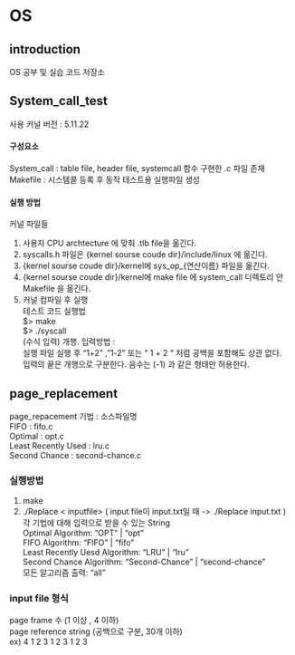 # OS 
## introduction 
OS 공부 및 실습 코드 저장소     

## System_call_test
사용 커널 버전 : 5.11.22    

#### 구성요소 
System_call :  table file, header file, systemcall 함수 구현한 .c 파일 존재     
Makefile : 시스템콜 등록 후 동작 테스트용 실행파일 생성     
#### 실행 방법
커널 파일들    
1. 사용자 CPU archtecture 에 맞춰 .tlb file을 옮긴다.    
2. syscalls.h 파일은 {kernel sourse coude dir}/include/linux 에 옮긴다. 
3. {kernel sourse coude dir}/kernel에 sys_op_{연산이름} 파일을 옮긴다. 
4. {kernel sourse coude dir}/kernel에 make file 에 system_call 디렉토리 안 Makefile 을 옮긴다.     
5. 커널 컴파일 후 실행    
테스트 코드 실행법     
$> make   
$> ./syscall     
(수식 입력) 개행.
입력방법 :      
실행 파일 실행 후 “1+2” ,”1-2” 또는 “  1 +     2 “ 처럼 공백을 포함해도 상관 없다.     
입력의 끝은 개행으로 구분한다. 음수는 (-1) 과 같은 형태만 허용한다.      

## page_replacement     
page_repacement 기법 : 소스파일명   
FIFO : fifo.c    
Optimal : opt.c    
Least Recently Used : lru.c    
Second Chance : second-chance.c  
### 실행방법 
1. make   
2. ./Replace < inputfile>  ( input file이 input.txt일 때 -> ./Replace input.txt )     
각 기법에 대해 입력으로 받을 수 있는 String     
Optimal Algorithm: “OPT” | “opt”    
FIFO Algorithm: “FIFO” | “fifo”     
Least Recently Uesd Algorithm: “LRU” | “lru”     
Second Chance Algorithm: “Second-Chance” | “second-chance”     
모든 알고리즘 출력: “all”      
### input file 형식   
page frame 수 (1 이상 , 4 이하)     
page reference string (공백으로 구분, 30개 이하)    
ex)
4
1 2 3 1 2 3 1 2 3 
